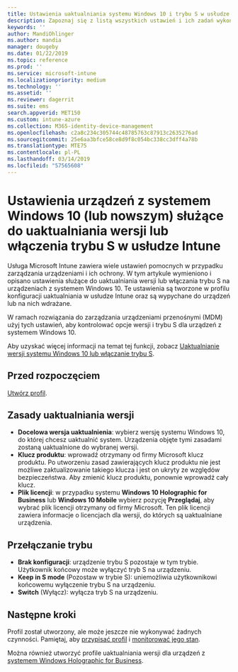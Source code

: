 ```yaml
---
title: Ustawienia uaktualniania systemu Windows 10 i trybu S w usłudze Microsoft Intune — Azure | Microsoft Docs
description: Zapoznaj się z listą wszystkich ustawień i ich zadań wykonywanych podczas uaktualniania wersji systemu Windows 10 na urządzeniu lub włączania trybu S na urządzeniu przy użyciu profilu konfiguracji urządzenia w usłudze Microsoft Intune.
keywords: ''
author: MandiOhlinger
ms.author: mandia
manager: dougeby
ms.date: 01/22/2019
ms.topic: reference
ms.prod: ''
ms.service: microsoft-intune
ms.localizationpriority: medium
ms.technology: ''
ms.assetid: ''
ms.reviewer: dagerrit
ms.suite: ems
search.appverid: MET150
ms.custom: intune-azure
ms.collection: M365-identity-device-management
ms.openlocfilehash: c2a8c234c305744c48785763c87913c2635276ad
ms.sourcegitcommit: 25e6aa3bfce58ce8d9f8c054bc338cc3dff4a78b
ms.translationtype: MTE75
ms.contentlocale: pl-PL
ms.lasthandoff: 03/14/2019
ms.locfileid: "57565608"
---
```

# <a name="windows-10-and-newer-device-settings-to-upgrade-editions-or-enable-s-mode-in-intune"></a>Ustawienia urządzeń z systemem Windows 10 (lub nowszym) służące do uaktualniania wersji lub włączenia trybu S w usłudze Intune

Usługa Microsoft Intune zawiera wiele ustawień pomocnych w przypadku zarządzania urządzeniami i ich ochrony. W tym artykule wymieniono i opisano ustawienia służące do uaktualniania wersji lub włączania trybu S na urządzeniach z systemem Windows 10. Te ustawienia są tworzone w profilu konfiguracji uaktualniania w usłudze Intune oraz są wypychane do urządzeń lub na nich wdrażane.

W ramach rozwiązania do zarządzania urządzeniami przenośnymi (MDM) użyj tych ustawień, aby kontrolować opcje wersji i trybu S dla urządzeń z systemem Windows 10.

Aby uzyskać więcej informacji na temat tej funkcji, zobacz [Uaktualnianie wersji systemu Windows 10 lub włączanie trybu S](edition-upgrade-configure-windows-10.md).

## <a name="before-you-begin"></a>Przed rozpoczęciem

[Utwórz profil](edition-upgrade-configure-windows-10.md#create-the-profile).

## <a name="edition-upgrade"></a>Zasady uaktualniania wersji

- **Docelowa wersja uaktualnienia**: wybierz wersję systemu Windows 10, do której chcesz uaktualnić system. Urządzenia objęte tymi zasadami zostaną uaktualnione do wybranej wersji.
- **Klucz produktu**: wprowadź otrzymany od firmy Microsoft klucz produktu. Po utworzeniu zasad zawierających klucz produktu nie jest możliwe zaktualizowanie takiego klucza i jest on ukryty ze względów bezpieczeństwa. Aby zmienić klucz produktu, ponownie wprowadź cały klucz.
- **Plik licencji**: w przypadku systemu **Windows 10 Holographic for Business** lub **Windows 10 Mobile** wybierz pozycję **Przeglądaj**, aby wybrać plik licencji otrzymany od firmy Microsoft. Ten plik licencji zawiera informacje o licencjach dla wersji, do których są uaktualniane urządzenia.

## <a name="mode-switch"></a>Przełączanie trybu

- **Brak konfiguracji**: urządzenie trybu S pozostaje w tym trybie. Użytkownik końcowy może wyłączyć tryb S na urządzeniu.
- **Keep in S mode** (Pozostaw w trybie S): uniemożliwia użytkownikowi końcowemu wyłączenie trybu S na urządzeniu.
- **Switch** (Wyłącz): wyłącza tryb S na urządzeniu.

## <a name="next-steps"></a>Następne kroki

Profil został utworzony, ale może jeszcze nie wykonywać żadnych czynności. Pamiętaj, aby [przypisać profil](device-profile-assign.md) i [monitorować jego stan](device-profile-monitor.md).

Można również utworzyć profile uaktualniania wersji dla urządzeń z [systemem Windows Holographic for Business](holographic-upgrade.md).
